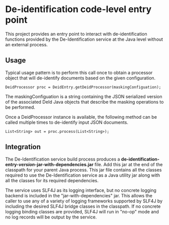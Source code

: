 # De-identification code-level entry point

This project provides an entry point to interact with de-identification functions provided by the De-Identification service at the Java level without an external process.

## Usage 

Typical usage pattern is to perform this call once to obtain a processor object that will de-identify documents based on the given configuration.

````
DeidProcessor proc = DeidEntry.getDeidProcessor(maskingConfiguation);
````

The maskingConfiguation is a string containing the JSON serialized version of the associated DeId Java objects that describe the masking operations to be performed.
  
Once a DeidProcessor instance is available, the following method can be called multiple times to de-identify input JSON documents.

````
List<String> out = proc.process(List<String>);
````

## Integration

The De-Identification service build process produces a **de-identification-entry-_version_-jar-with-dependencies.jar** file.  Add this jar at the end of the classpath for your parent Java process.  This jar file contains all the classes required to use the De-Identification service as a Java utility jar along with all the classes for its required dependencies.  

The service uses SLF4J as its logging interface, but no concrete logging backend is included in the "jar-with-dependencies" jar.
This allows the caller to use any of a variety of logging frameworks supported by SLF4J by including the desired SLF4J bridge 
classes in the classpath.  If no concrete logging binding classes are provided, SLF4J will run in "no-op" mode and no log records
will be output by the service.
